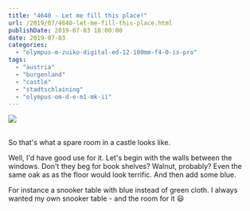 ```yaml
---
title: "4640 - Let me fill this place!"
url: /2019/07/4640-let-me-fill-this-place.html
publishDate: 2019-07-03 18:00:00
date: 2019-07-03
categories: 
  - "olympus-m-zuiko-digital-ed-12-100mm-f4-0-is-pro"
tags: 
  - "austria"
  - "burgenland"
  - "castle"
  - "stadtschlaining"
  - "olympus-om-d-e-m1-mk-ii"
---
```

<div class="container">
<div class="center"><a target="_blank" href="https://d25zfm9zpd7gm5.cloudfront.net/1200x1200/2018/20180402_122051_lr.jpg"><img class="webfeedsFeaturedVisual" src="https://d25zfm9zpd7gm5.cloudfront.net/0600x0600/2018/20180402_122051_lr.jpg" /></a></div>
</div>
<br />

So that's what a spare room in a castle looks like.

Well, I'd have good use for it. Let's begin with the walls between
the windows. Don't they beg for book shelves? Walnut, probably? Even
the same oak as as the floor would look terrific. And then add some
blue. 

For instance a snooker table with blue instead of green cloth. I
always wanted my own snooker table - and the room for it :smiley: